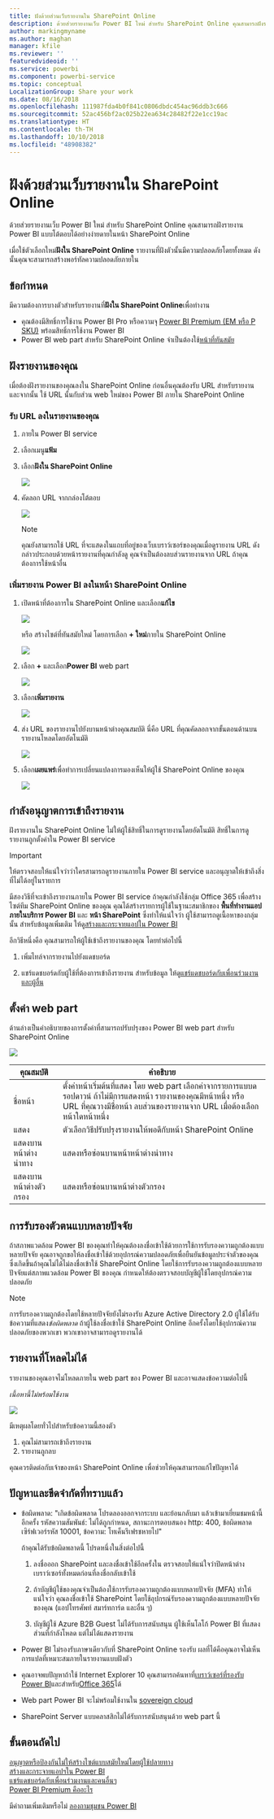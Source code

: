 ```yaml
---
title: ฝังด้วยส่วนเว็บรายงานใน SharePoint Online
description: ด้วยส่วยรายงานเว็บ Power BI ใหม่ สำหรับ SharePoint Online คุณสามารถฝังรายงาน Power BI แบบโต้ตอบได้อย่างง่ายดายในหน้า SharePoint Online
author: markingmyname
ms.author: maghan
manager: kfile
ms.reviewer: ''
featuredvideoid: ''
ms.service: powerbi
ms.component: powerbi-service
ms.topic: conceptual
LocalizationGroup: Share your work
ms.date: 08/16/2018
ms.openlocfilehash: 111987fda4b0f841c0806dbdc454ac96ddb3c666
ms.sourcegitcommit: 52ac456bf2ac025b22ea634c28482f22e1cc19ac
ms.translationtype: HT
ms.contentlocale: th-TH
ms.lasthandoff: 10/10/2018
ms.locfileid: "48908382"
---
```

# <a name="embed-with-report-web-part-in-sharepoint-online"></a>ฝังด้วยส่วนเว็บรายงานใน SharePoint Online

ด้วยส่วยรายงานเว็บ Power BI ใหม่ สำหรับ SharePoint Online คุณสามารถฝังรายงาน Power BI แบบโต้ตอบได้อย่างง่ายดายในหน้า SharePoint Online

เมื่อใช้ตัวเลือกใหม่**ฝังใน SharePoint Online** รายงานที่ฝังตัวนั้นมีความปลอดภัยโดยทั้งหมด ดังนั้นคุณจะสามารถสร้างพอร์ทัลความปลอดภัยภายใน

## <a name="requirements"></a>ข้อกำหนด

มีความต้องการบางตัวสำหรับรายงานที่**ฝังใน SharePoint Online**เพื่อทำงาน

* คุณต้องมีสิทธิ์การใช้งาน Power BI Pro หรือความจุ [Power BI Premium (EM หรือ P SKU)](service-premium.md#premium-capacity-nodes) พร้อมสิทธิ์การใช้งาน Power BI
* Power BI web part สำหรับ SharePoint Online จำเป็นต้องใช้[หน้าที่ทันสมัย](https://support.office.com/article/Allow-or-prevent-creation-of-modern-site-pages-by-end-users-c41d9cc8-c5c0-46b4-8b87-ea66abc6e63b)

## <a name="embed-your-report"></a>ฝังรายงานของคุณ

เมื่อต้องฝังรายงานของคุณลงใน SharePoint Online ก่อนอื่นคุณต้องรับ URL สำหรับรายงาน และจากนั้น ใช้ URL นั้นกับส่วน web ใหม่ของ Power BI ภายใน SharePoint Online

### <a name="get-a-url-to-your-report"></a>รับ URL ลงในรายงานของคุณ

1. ภายใน Power BI service

2. เลือกเมนู**แฟ้ม**

3. เลือก**ฝังใน SharePoint Online**
   
    ![](media/service-embed-report-spo/powerbi-file-menu.png)

4. คัดลอก URL จากกล่องโต้ตอบ

    ![](media/service-embed-report-spo/powerbi-embed-link-sharepoint.png)

   > [!NOTE]
   > คุณยังสามารถใช้ URL ที่จะแสดงในแถบที่อยู่ของเว็บเบราว์เซอร์ของคุณเมื่อดูรายงาน URL ดังกล่าวประกอบด้วยหน้ารายงานที่คุณกำลังดู คุณจำเป็นต้องลบส่วนรายงานจาก URL ถ้าคุณต้องการใช้หน้าอื่น

### <a name="add-the-power-bi-report-to-a-sharepoint-online-page"></a>เพิ่มรายงาน Power BI ลงในหน้า SharePoint Online

1. เปิดหน้าที่ต้องการใน SharePoint Online และเลือก**แก้ไข**

    ![](media/service-embed-report-spo/powerbi-sharepoint-edit-page.png)

    หรือ สร้างไซต์ที่ทันสมัยใหม่ โดยการเลือก **+ ใหม่**ภายใน SharePoint Online

    ![](media/service-embed-report-spo/powerbi-sharepoint-new-page.png)

2. เลือก **+** และเลือก**Power BI** web part

    ![](media/service-embed-report-spo/powerbi-sharepoint-new-web-part.png)

3. เลือก**เพิ่มรายงาน**

    ![](media/service-embed-report-spo/powerbi-sharepoint-new-report.png)

4. ส่ง URL ของรายงานไปยังบานหน้าต่างคุณสมบัติ นี่คือ URL ที่คุณคัดลอกจากขั้นตอนด้านบน รายงานโหลดโดยอัตโนมัติ

    ![](media/service-embed-report-spo/powerbi-sharepoint-new-web-part-properties.png)

5. เลือก**เผยแพร่**เพื่อทำการเปลี่ยนแปลงการมองเห็นให้ผู้ใช้ SharePoint Online ของคุณ

    ![](media/service-embed-report-spo/powerbi-sharepoint-report-loaded.png)

## <a name="granting-access-to-reports"></a>กำลังอนุญาตการเข้าถึงรายงาน

ฝังรายงานใน SharePoint Online ไม่ให้ผู้ใช้สิทธิ์ในการดูรายงานโดยอัตโนมัติ สิทธิ์ในการดูรายงานถูกตั้งค่าใน Power BI service

> [!IMPORTANT]
> ให้ตรวจสอบให้แน่ใจว่าว่าใครสามารถดูรายงานภายใน Power BI service และอนุญาตให้เข้าถึงสิ่งที่ไม่ได้อยู่ในรายการ

มีสองวิธีที่จะเข้าถึงรายงานภายใน Power BI service ถ้าคุณกำลังใช้กลุ่ม Office 365 เพื่อสร้างไซต์ทีม SharePoint Online ของคุณ คุณได้สร้างรายการผู้ใช้ในฐานะสมาชิกของ **พื้นที่ทำงานแอปภายในบริการ Power BI** และ **หน้า SharePoint** ซึ่งทำให้แน่ใจว่า ผู้ใช้สามารถดูเนื้อหาของกลุ่มนั้น สำหรับข้อมูลเพิ่มเติม ให้ดู[สร้างและกระจายแอปใน Power BI](service-create-distribute-apps.md)

อีกวิธีหนึ่งคือ คุณสามารถให้ผู้ใช้เข้าถึงรายงานของคุณ โดยทำต่อไปนี้

1. เพิ่มไทล์จากรายงานไปยังแดชบอร์ด

2. แชร์แดชบอร์ดกับผู้ใช้ที่ต้องการเข้าถึงรายงาน สำหรับข้อมูล ให้ดู[แชร์แดชบอร์ดกับเพื่อนร่วมงานและผู้อื่น](service-share-dashboards.md)

## <a name="web-part-settings"></a>ตั้งค่า web part

ด้านล่างเป็นคำอธิบายของการตั้งค่าที่สามารถปรับปรุงของ Power BI web part สำหรับ SharePoint Online

![](media/service-embed-report-spo/powerbi-sharepoint-web-part-properties.png)

| คุณสมบัติ | คำอธิบาย |
| --- | --- |
| ชื่อหน้า |ตั้งค่าหน้าเริ่มต้นที่แสดง โดย web part เลือกค่าจากรายการแบบดรอปดาวน์ ถ้าไม่มีการแสดงหน้า รายงานของคุณมีหน้าหนึ่ง หรือ URL ที่คุณวางมีชื่อหน้า ลบส่วนของรายงานจาก URL เมื่อต้องเลือกหน้าใดหน้าหนึ่ง |
| แสดง |ตัวเลือกวิธีปรับปรุงรายงานให้พอดีกับหน้า SharePoint Online |
| แสดงบานหน้าต่างนำทาง |แสดงหรือซ่อนบานหน้าหน้าต่างนำทาง |
| แสดงบานหน้าต่างตัวกรอง |แสดงหรือซ่อนบานหน้าต่างตัวกรอง |

## <a name="multi-factor-authentication"></a>การรับรองตัวตนแบบหลายปัจจัย

ถ้าสภาพแวดล้อม Power BI ของคุณทำให้คุณต้องลงชื่อเข้าใช้ด้วยการใช้การรับรองความถูกต้องแบบหลายปัจจัย คุณอาจถูกขอให้ลงชื่อเข้าใช้ด้วยอุปกรณ์ความปลอดภัยเพื่อยืนยันข้อมูลประจำตัวของคุณ ซึ่งเกิดขึ้นถ้าคุณไม่ได้ไม่ลงชื่อเข้าใช้ SharePoint Online โดยใช้การรับรองความถูกต้องแบบหลายปัจจัยแต่สภาพแวดล้อม Power BI ของคุณ กำหนดให้ต้องตรวจสอบบัญชีผู้ใช้โดยอุปกรณ์ความปลอดภัย

> [!NOTE]
> การรับรองความถูกต้องโดยใช้หลายปัจจัยยังไม่รองรับ Azure Active Directory 2.0 ผู้ใช้ได้รับข้อความที่แสดง*ข้อผิดพลาด* ถ้าผู้ใช้ลงชื่อเข้าใช้ SharePoint Online อีกครั้งโดยใช้อุปกรณ์ความปลอดภัยของพวกเขา พวกเขาอาจสามารถดูรายงานได้

## <a name="reports-that-do-not-load"></a>รายงานที่โหลดไม่ได้

รายงานของคุณอาจไม่โหลดภายใน web part ของ Power BI และอาจแสดงข้อความต่อไปนี้

*เนื้อหานี้ไม่พร้อมใช้งาน*

![](media/service-embed-report-spo/powerbi-sharepoint-report-not-found.png)

มีเหตุผลโดยทั่วไปสำหรับข้อความนี้สองตัว

1. คุณไม่สามารถเข้าถึงรายงาน
2. รายงานถูกลบ

คุณควรติดต่อกับเจ้าของหน้า SharePoint Online เพื่อช่วยให้คุณสามารถแก้ไขปัญหาได้

## <a name="known-issues-and-limitations"></a>ปัญหาและขีดจำกัดที่ทราบแล้ว

* ข้อผิดพลาด: "เกิดข้อผิดพลาด โปรดลองออกจากระบบ และย้อนกลับมา แล้วเข้ามาเยี่ยมชมหน้านี้อีกครั้ง รหัสความสัมพันธ์: ไม่ได้ถูกกำหนด, สถานะการตอบสนอง http: 400, ข้อผิดพลาดเซิร์ฟเวอร์รหัส 10001, ข้อความ: โทเค็นรีเฟรชหายไป"
  
  ถ้าคุณได้รับข้อผิดพลาดนี้ โปรดหนึ่งในสิ่งต่อไปนี้
  
  1. ลงชื่อออก SharePoint และลงชื่อเข้าใช้อีกครั้งใน ตรวจสอบให้แน่ใจว่าปิดหน้าต่างเบราว์เซอร์ทั้งหมดก่อนที่ลงชื่อกลับเข้าใช้

  2. ถ้าบัญชีผู้ใช้ของคุณจำเป็นต้องใช้การรับรองความถูกต้องแบบหลายปัจจัย (MFA) ทำให้แน่ใจว่า คุณลงชื่อเข้าใช้ SharePoint โดยใช้อุปกรณ์รับรองความถูกต้องแบบหลายปัจจัยของคุณ (แอปโทรศัพท์ สมาร์ทการ์ด และอื่น ๆ)
  
  3. บัญชีผู้ใช้ Azure B2B Guest ไม่ได้รับการสนับสนุน ผู้ใช้เห็นโลโก้ Power BI ที่แสดงส่วนที่กำลังโหลด แต่ไม่ได้แสดงรายงาน

* Power BI ไม่รองรับภาษาเดียวกับที่ SharePoint Online รองรับ ผลที่ได้คือคุณอาจไม่เห็นการแปลที่เหมาะสมภายในรายงานแบบฝังตัว

* คุณอาจพบปัญหาถ้าใช้ Internet Explorer 10 คุณสามารถค้นหาที่[เบราว์เซอร์ที่รองรับ Power BI](consumer/end-user-browsers.md)และสำหรับ[Office 365](https://products.office.com/office-system-requirements#Browsers-section)ได้

* Web part Power BI จะไม่พร้อมใช้งานใน [sovereign cloud](https://powerbi.microsoft.com/en-us/clouds/)

* SharePoint Server แบบคลาสสิกไม่ได้รับการสนับสนุนด้วย web part นี้

## <a name="next-steps"></a>ขั้นตอนถัดไป

[อนุญาตหรือป้องกันไม่ให้สร้างไซต์แบบสมัยใหม่โดยผู้ใช้ปลายทาง](https://support.office.com/article/Allow-or-prevent-creation-of-modern-site-pages-by-end-users-c41d9cc8-c5c0-46b4-8b87-ea66abc6e63b)  
[สร้างและกระจายแอปฯใน Power BI](service-create-distribute-apps.md)  
[แชร์แดชบอร์ดกับเพื่อนร่วมงานและคนอื่นๆ](service-share-dashboards.md)  
[Power BI Premium คืออะไร](service-premium.md)  

มีคำถามเพิ่มเติมหรือไม่ [ลองถามชุมชน Power BI](http://community.powerbi.com/)